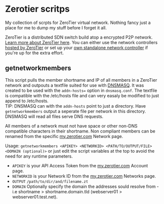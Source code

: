 
# Zerotier scritps
My collection of scrpts for ZeroTier virtual network.
Nothing fancy just a place for me to dump my stuff before I forget it all.

ZeroTier is a distributed SDN switch build atop a encrypted P2P network. [Learn more about ZeroTier here](https://www.zerotier.com/about/). You can either use the network controllers [hosted by ZeroTier](https://my.zerotier.com/) or set up your [own standalone network controller](https://key-networks.com/ztncui/) if you're up for the extra effort.

## getnetworkmembers
This script pulls the member shortname and IP of all members in a ZeroTier network and outpouts a textfile suited for use with [DNSMASQ](http://www.thekelleys.org.uk/dnsmasq/doc.html). It was created to be used with the `addn-hosts=` option in `dnsmasq.conf`. The textfile is compatible with the /etc/hosts file and can very easaly be modified to just append to /etc/hosts.  
TIP: DNSMASQ can with the `addn-hosts` point to just a directory. Have `getnetworkmembers` output a seperate file per network in this directory. DNSMASQ will read all files serve DNS requests.

All members of a network must not have space or other non-DNS compatible characters in their shortname. Non compliant members can be renamed from the specific [my.zerotier.com](https://my.zerotier.com/) Network page.

Usage: `getnetworkmembers <APIKEY> <NETWORKID> <PATH/TO/OUTPUT/FILE> <DOMAIN (optional)>`
or just edit the script variables at the top to avoid the need for any runtime parameters.
* `APIKEY` is your API Access Token from the [my.zerotier.com](https://my.zerotier.com/) Account page.
* `NETWORKID` is your Network ID from the [my.zerotier.com](https://my.zerotier.com/) Networks page.
* `OUTPUT` `/path/to/dir/and/filename.zt`
* `DOMAIN` Optionally specify the domain the addresses sould resolve from - i.e shortname > shortname.domain.tld (webserver01 > webserver01.test.net).




[ztlogo]: https://upload.wikimedia.org/wikipedia/en/thumb/f/f1/ZeroTier_Logo.png/150px-ZeroTier_Logo.png